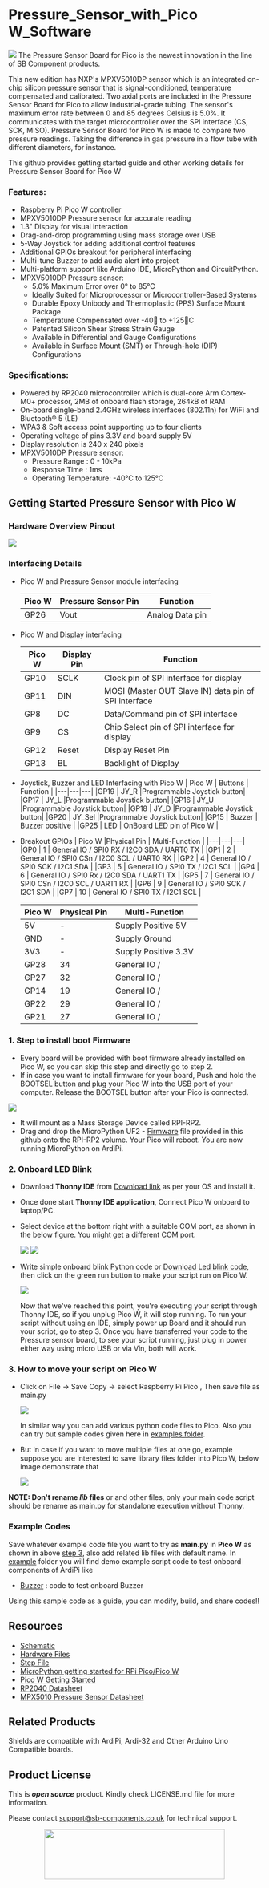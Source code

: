 # Pressure_Sensor_with_Pico W_Software

<img src="https://cdn.shopify.com/s/files/1/1217/2104/files/Pressuresensorforpico.jpg?v=1676380052">
The Pressure Sensor Board for Pico is the newest innovation in the line of SB Component products.

This new edition has NXP's MPXV5010DP sensor which is an integrated on-chip silicon pressure sensor that is signal-conditioned, temperature compensated and calibrated. Two axial ports are included in the Pressure Sensor Board for Pico to allow industrial-grade tubing. The sensor's maximum error rate between 0 and 85 degrees Celsius is 5.0%. It communicates with the target microcontroller over the SPI interface (CS, SCK, MISO).
Pressure Sensor Board for Pico W is made to compare two pressure readings. Taking the difference in gas pressure in a flow tube with different diameters, for instance.

This github provides getting started guide and other working details for Pressure Sensor Board for Pico W

### Features:
- Raspberry Pi Pico W controller
- MPXV5010DP Pressure sensor for accurate reading
- 1.3" Display for visual interaction
- Drag-and-drop programming using mass storage over USB
- 5-Way Joystick for adding additional control features
- Additional GPIOs breakout for peripheral interfacing
- Multi-tune Buzzer to add audio alert into project 
- Multi-platform support like Arduino IDE, MicroPython and CircuitPython.
- MPXV5010DP Pressure sensor:
  - 5.0% Maximum Error over 0° to 85°C
  -  Ideally Suited for Microprocessor or Microcontroller-Based Systems
  - Durable Epoxy Unibody and Thermoplastic (PPS) Surface Mount Package
  - Temperature Compensated over -40 to +125C
  - Patented Silicon Shear Stress Strain Gauge
  - Available in Differential and Gauge Configurations
  - Available in Surface Mount (SMT) or Through-hole (DIP) Configurations
    
### Specifications:
- Powered by RP2040 microcontroller which is dual-core Arm Cortex-M0+ processor, 2MB of onboard flash storage, 264kB of RAM
- On-board single-band 2.4GHz wireless interfaces (802.11n) for WiFi and Bluetooth® 5 (LE)
- WPA3 & Soft access point supporting up to four clients
- Operating voltage of pins 3.3V and board supply 5V
- Display resolution is 240 x 240 pixels
- MPXV5010DP Pressure sensor:
  - Pressure Range : 0 - 10kPa
  - Response Time : 1ms
  - Operating Temperature: -40°C to 125°C

## Getting Started Pressure Sensor with Pico W
### Hardware Overview Pinout
<img src="https://cdn.shopify.com/s/files/1/1217/2104/files/PressureSensor.png?v=1676380029">

### Interfacing Details
- Pico W and Pressure Sensor module interfacing
  
  | Pico W | Pressure Sensor Pin | Function |
  |---|---|---|
  |GP26 | Vout | Analog Data pin |

- Pico W and Display interfacing
  
  | Pico W | Display Pin | Function |
  |---|---|---|
  |GP10 | SCLK | Clock pin of SPI interface for display|
  |GP11 | DIN  | MOSI (Master OUT Slave IN) data pin of SPI interface|
  |GP8 | DC | Data/Command pin of SPI interface|
  |GP9 | CS   | Chip Select pin of SPI interface for display|
  |GP12 | Reset | Display Reset Pin |
  |GP13 | BL | Backlight of Display |
  

- Joystick, Buzzer and LED Interfacing with Pico W
  | Pico W | Buttons | Function |
  |---|---|---|
  |GP19 | JY_R |Programmable Joystick button|
  |GP17 | JY_L |Programmable Joystick button|
  |GP16 | JY_U |Programmable Joystick button|
  |GP18 | JY_D |Programmable Joystick button|
  |GP20 | JY_Sel |Programmable Joystick button|
  |GP15 | Buzzer | Buzzer positive |
  |GP25 | LED | OnBoard LED pin of Pico W  |
 
- Breakout GPIOs
  | Pico W |Physical Pin | Multi-Function |
  |---|---|---|
  |GP0 | 1  | General IO / SPI0 RX / I2C0 SDA / UART0 TX |
  |GP1 | 2 | General IO / SPI0 CSn / I2C0 SCL / UART0 RX |
  |GP2 | 4 | General IO / SPI0 SCK / I2C1 SDA |
  |GP3 | 5 | General IO / SPI0 TX / I2C1 SCL |
  |GP4 | 6 | General IO / SPI0 Rx / I2C0 SDA / UART1 TX |
  |GP5 | 7 | General IO / SPI0 CSn / I2C0 SCL / UART1 RX |
  |GP6 | 9 | General IO / SPI0 SCK / I2C1 SDA |
  |GP7 | 10 | General IO / SPI0 TX / I2C1 SCL |

  | Pico W |Physical Pin | Multi-Function |
  |---|---|---|
  |5V | -  | Supply Positive 5V |
  |GND | - | Supply Ground |
  |3V3 | - | Supply Positive 3.3V |
  |GP28 | 34 | General IO /  |
  |GP27 | 32 | General IO /  |
  |GP14 | 19 | General IO /  |
  |GP22 | 29 | General IO / |
  |GP21 | 27 | General IO /  |



### 1. Step to install boot Firmware
   - Every board will be provided with boot firmware already installed on Pico W, so you can skip this step and directly go to step 2.
   - If in case you want to install firmware for your board, Push and hold the BOOTSEL button and plug your Pico W into the USB port of your computer. Release the BOOTSEL button after your Pico is connected.
   <img src="https://github.com/sbcshop/ArdiPi_Software/blob/main/images/pico_bootmode.gif">
   
   - It will mount as a Mass Storage Device called RPI-RP2.
   - Drag and drop the MicroPython UF2 - [Firmware](https://https://github.com/sbcshop/Pressure_Sensor_with_PicoW_Software/blob/main/ArdiPi_firmware.uf2) file provided in this github onto the RPI-RP2 volume. Your Pico will reboot. You are now running MicroPython on ArdiPi.

### 2. Onboard LED Blink 
   - Download **Thonny IDE** from [Download link](https://thonny.org/) as per your OS and install it.
   - Once done start **Thonny IDE application**, Connect Pico W onboard to laptop/PC.
   - Select device at the bottom right with a suitable COM port, as shown in the below figure. You might get a different COM port.
     
      <img src= "https://github.com/sbcshop/EnkPi_2.9_Software/blob/main/images/img1.jpg" />
      <img src= "https://github.com/sbcshop/EnkPi_2.9_Software/blob/main/images/img2.jpg" />
      
   - Write simple onboard blink Python code or [Download Led blink code](), then click on the green run button to make your script run on Pico W.
     
      <img src= "https://github.com/sbcshop/EnkPi_2.9_Software/blob/main/images/img3.jpg" />
     
     Now that we've reached this point, you're executing your script through Thonny IDE, so if you unplug Pico W, it will stop running. To run your script without using an IDE, simply power up Board and it should run your script, go to step 3. Once you have transferred your code to the Pressure sensor board, to see your script running, just plug in power either way using micro USB or via Vin, both will work.

### 3. How to move your script on Pico W 
   - Click on File -> Save Copy -> select Raspberry Pi Pico , Then save file as main.py
     
      <img src="https://github.com/sbcshop/3.2_Touchsy_Pico_W_Resistive_Software/blob/main/images/transfer_script_pico.gif" />
   
      In similar way you can add various python code files to Pico. Also you can try out sample codes given here in [examples folder](). 
   
   - But in case if you want to move multiple files at one go, example suppose you are interested to save library files folder into Pico W, below image demonstrate that
     
      <img src="https://github.com/sbcshop/3.2_Touchsy_Pico_W_Capacitive_Software/blob/main/images/multiple_file_transfer.gif" />
   
**NOTE: Don't rename _lib_ files** or and other files, only your main code script should be rename as main.py for standalone execution without Thonny.


### Example Codes
   Save whatever example code file you want to try as **main.py** in **Pico W** as shown in above [step 3](), also add related lib files with default name.
   In [example]() folder you will find demo example script code to test onboard components of ArdiPi like 
   - [Buzzer]() : code to test onboard Buzzer
   
   
   Using this sample code as a guide, you can modify, build, and share codes!!  
   
## Resources
  * [Schematic]()
  * [Hardware Files]()
  * [Step File]()
  * [MicroPython getting started for RPi Pico/Pico W](https://docs.micropython.org/en/latest/rp2/quickref.html)
  * [Pico W Getting Started](https://projects.raspberrypi.org/en/projects/get-started-pico-w)
  * [RP2040 Datasheet](https://github.com/sbcshop/HackyPi-Hardware/blob/main/Documents/rp2040-datasheet.pdf)
  * [MPX5010 Pressure Sensor Datasheet](https://github.com/sbcshop/Pressure_Sensor_with_PicoW_Software/blob/main/documents/MPX5010-Datasheet.pdf)


## Related Products
   
   Shields are compatible with ArdiPi, Ardi-32 and Other Arduino Uno Compatible boards.

## Product License
This is ***open source*** product. Kindly check LICENSE.md file for more information.

Please contact support@sb-components.co.uk for technical support.
<p align="center">
  <img width="360" height="100" src="https://cdn.shopify.com/s/files/1/1217/2104/files/Logo_sb_component_3.png?v=1666086771&width=300">
</p>
